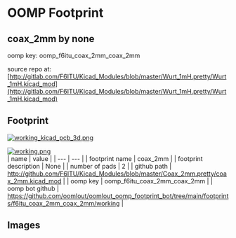# OOMP Footprint  
## coax_2mm  by none  
  
oomp key: oomp_f6itu_coax_2mm_coax_2mm  
  
source repo at: [http://gitlab.com/F6ITU/Kicad_Modules/blob/master/Wurt_1mH.pretty/Wurt_1mH.kicad_mod](http://gitlab.com/F6ITU/Kicad_Modules/blob/master/Wurt_1mH.pretty/Wurt_1mH.kicad_mod)  
## Footprint  
  
[![working_kicad_pcb_3d.png](working_kicad_pcb_3d_600.png)](working_kicad_pcb_3d.png)  
  
[![working.png](working_600.png)](working.png)  
| name | value | 
| --- | --- | 
| footprint name | coax_2mm | 
| footprint description | None | 
| number of pads | 2 | 
| github path | http://github.com/F6ITU/Kicad_Modules/blob/master/Coax_2mm.pretty/coax_2mm.kicad_mod | 
| oomp key | oomp_f6itu_coax_2mm_coax_2mm | 
| oomp bot github | https://github.com/oomlout/oomlout_oomp_footprint_bot/tree/main/footprints/f6itu_coax_2mm_coax_2mm/working | 
## Images  
